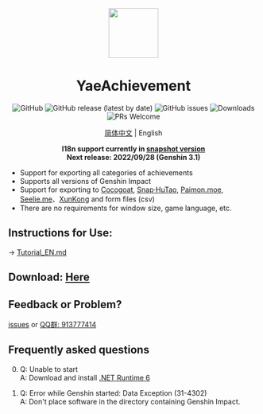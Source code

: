 <div align="center"><img width="100" src="https://github.com/HolographicHat/YaeAchievement/blob/master/icon.ico">

# YaeAchievement

![GitHub](https://img.shields.io/badge/License-GPL--3.0-brightgreen?style=flat-square) ![GitHub release (latest by date)](https://img.shields.io/github/v/release/HolographicHat/YaeAchievement?color=brightgreen&label=Release&style=flat-square) ![GitHub issues](https://img.shields.io/github/issues/HolographicHat/YaeAchievement?label=Issues&style=flat-square) ![Downloads](https://img.shields.io/github/downloads/HolographicHat/YaeAchievement/total?color=brightgreen&label=Downloads&style=flat-square) ![PRs Welcome](https://img.shields.io/badge/PRs-welcome-brightgreen.svg?style=flat-square)

[简体中文](README.md) | English
   
**I18n support currently in [snapshot version](https://github.com/HolographicHat/YaeAchievement/actions/)**   
**Next release: 2022/09/28 (Genshin 3.1)**
   
</div>

- Support for exporting all categories of achievements
- Supports all versions of Genshin Impact
- Support for exporting to [Cocogoat](https://cocogoat.work/achievement), [Snap·HuTao](https://github.com/DGP-Studio/Snap.HuTao), [Paimon.moe](https://paimon.moe/achievement/), [Seelie.me](https://seelie.me/achievements)、[XunKong](https://github.com/xunkong/xunkong) and form files (csv)
- There are no requirements for window size, game language, etc.

## Instructions for Use:
→ [Tutorial_EN.md](Tutorial_EN.md)

## Download: [Here](https://github.com/HolographicHat/YaeAchievement/releases/latest)

## Feedback or Problem?
[issues](https://github.com/HolographicHat/YaeAchievement/issues) or [QQ群: 913777414](https://qm.qq.com/cgi-bin/qm/qr?k=9UGz-chQVTjZa4b82RA_A41vIcBVNpms&jump_from=webapi)

## Frequently asked questions
0. Q: Unable to start   
   A: Download and install [.NET Runtime 6](https://dotnet.microsoft.com/en-us/download/dotnet/thank-you/runtime-7.0.3-windows-x64-installer)

1. Q: Error while Genshin started: Data Exception (31-4302)   
   A: Don't place software in the directory containing Genshin Impact.
  

